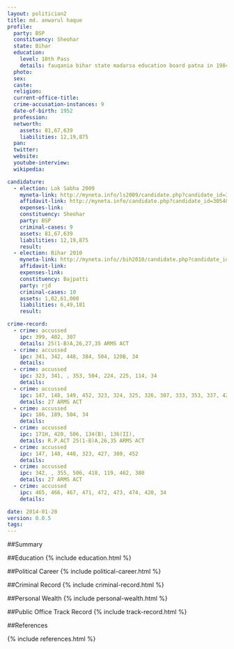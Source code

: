 ```yaml
---
layout: politician2
title: md. anwarul haque
profile: 
  party: BSP
  constituency: Sheohar
  state: Bihar
  education: 
    level: 10th Pass
    details: fauqania bihar state madarsa education board patna in 1984
  photo: 
  sex: 
  caste: 
  religion: 
  current-office-title: 
  crime-accusation-instances: 9
  date-of-birth: 1952
  profession: 
  networth: 
    assets: 81,67,639
    liabilities: 12,19,875
  pan: 
  twitter: 
  website: 
  youtube-interview: 
  wikipedia: 

candidature: 
  - election: Lok Sabha 2009
    myneta-link: http://myneta.info/ls2009/candidate.php?candidate_id=3054
    affidavit-link: http://myneta.info/candidate.php?candidate_id=3054&scan=original
    expenses-link: 
    constituency: Sheohar 
    party: BSP
    criminal-cases: 9
    assets: 81,67,639
    liabilities: 12,19,875
    result:  
  - election: Bihar 2010
    myneta-link: http://myneta.info//bih2010/candidate.php?candidate_id=1310
    affidavit-link: 
    expenses-link: 
    constituency: Bajpatti 
    party: rjd
    criminal-cases: 10
    assets: 1,02,61,000
    liabilities: 6,49,181
    result:  

crime-record: 
  - crime: accussed
    ipc: 399, 402, 307
    details: 25(1-B)A,26,27,35 ARMS ACT 
  - crime: accussed
    ipc: 341, 342, 448, 384, 504, 120B, 34
    details:  
  - crime: accussed
    ipc: 323, 341, , 353, 504, 224, 225, 114, 34
    details:  
  - crime: accussed
    ipc: 147, 148, 149, 452, 323, 324, 325, 326, 307, 333, 353, 337, 427
    details: 27 ARMS ACT 
  - crime: accussed
    ipc: 186, 189, 504, 34
    details:  
  - crime: accussed
    ipc: 171H, 420, 506, 134(B), 136(II),
    details: R.P.ACT 25(1-B)A,26,35 ARMS ACT 
  - crime: accussed
    ipc: 147, 148, 448, 323, 427, 380, 452
    details:  
  - crime: accussed
    ipc: 342, , 355, 506, 418, 119, 462, 380
    details: 27 ARMS ACT 
  - crime: accussed
    ipc: 465, 466, 467, 471, 472, 473, 474, 420, 34
    details:  

date: 2014-01-28
version: 0.0.5
tags: 
---
```

##Summary


##Education
{% include education.html %}


##Political Career
{% include political-career.html %}


##Criminal Record
{% include criminal-record.html %}


##Personal Wealth
{% include personal-wealth.html %}


##Public Office Track Record
{% include track-record.html %}


##References


{% include references.html %}